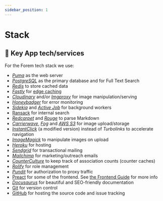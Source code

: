 ```yaml
---
sidebar_position: 1
---
```


# Stack

## 🔑 Key App tech/services

For the Forem tech stack we use:

- [_Puma_](https://github.com/puma/puma) as the web server
- [_PostgreSQL_](https://www.postgresql.org/) as the primary database and for Full Text Search
- [_Redis_](https://redis.io/) to store cached data
- [_Fastly_](https://www.fastly.com/) for [edge caching](https://dev.to/ben/making-devto-insanely-fast)
- [_Cloudinary_](https://cloudinary.com/) and/or [_Imgproxy_](https://github.com/imgproxy/imgproxy) for image manipulation/serving
- [_Honeybadger_](https://www.honeybadger.io/) for error monitoring
- [_Sidekiq_](https://github.com/mperham/sidekiq) and [_Active Job_](https://guides.rubyonrails.org/active_job_basics.html) for background workers
- [Ransack](https://github.com/activerecord-hackery/ransack) for internal search
- [_Redcarpet_](https://github.com/vmg/redcarpet) and [_Rouge_](https://github.com/jneen/rouge) to parse Markdown
- [_Carrierwave_](https://github.com/carrierwaveuploader/carrierwave), [_Fog_](https://github.com/fog/fog-aws) and [_AWS S3_](https://aws.amazon.com/s3/) for image upload/storage
- [_InstantClick_](http://instantclick.io/) (a modified version) instead of _Turbolinks_ to accelerate navigation
- [_ImageMagick_](https://imagemagick.org/) to manipulate images on upload
- [_Heroku_](https://www.heroku.com) for hosting
- [_Sendgrid_](https://sendgrid.com/) for transactional mailing
- [_Mailchimp_](https://mailchimp.com/) for marketing/outreach emails
- [_CounterCulture_](https://github.com/magnusvk/counter_culture) to keep track of association counts (counter caches)
- [_Rolify_](https://github.com/RolifyCommunity/rolify) for role management
- [_Pundit_](https://github.com/varvet/pundit) for authorization to proxy traffic
- [Preact](https://preactjs.com/) for some of the frontend. See [the Frontend Guide](../frontend/preact) for more info
- [_Docusaurus_](https://docusaurus.io/) for beautiful and SEO-friendly documentation
- [Git](https://git-scm.com/) for version control
- [GitHub](https://github.com/) for hosting the source code and issue tracking
